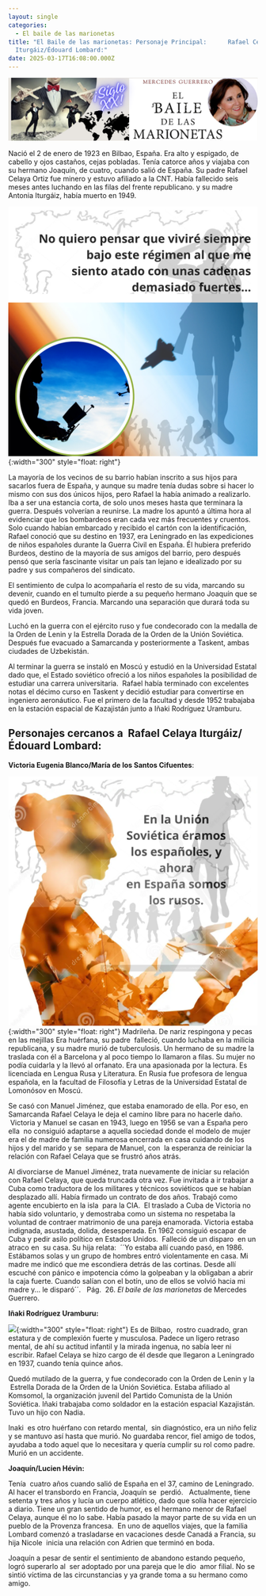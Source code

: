 ```yaml
---
layout: single
categories:
  - El baile de las marionetas
title: "El Baile de las marionetas: Personaje Principal:      Rafael Celaya
  Iturgáiz/Édouard Lombard:"
date: 2025-03-17T16:08:00.000Z
---
```

![](/assets/img/banner.png "El  baile de las marionetas de   Mercedes  Guerrero ")

Nació el 2 de enero de 1923 en Bilbao, España. Era alto y espigado, de cabello y ojos castaños, cejas pobladas. Tenía catorce años y viajaba con su hermano Joaquín, de cuatro, cuando salió de España. Su padre Rafael Celaya Ortiz fue minero y estuvo afiliado a la CNT. Había fallecido seis meses antes luchando en las filas del frente republicano. y su madre Antonia Iturgáiz, había muerto en 1949.

![](/assets/img/rafael.png){:width="300" style="float: right"} 

La mayoría de los vecinos de su barrio habían inscrito a sus hijos para sacarlos 
fuera de España, y aunque su madre tenía dudas sobre si hacer lo mismo con sus
dos únicos hijos, pero Rafael la había animado a realizarlo. Iba a ser una
estancia corta, de solo unos meses hasta que terminara la guerra. Después
volverían a reunirse. La madre los apuntó a última hora al evidenciar que los
bombardeos eran cada vez más frecuentes y cruentos. Solo cuando habían
embarcado y recibido el cartón con la identificación, Rafael conoció que su destino
en 1937, era Leningrado en las expediciones de niños españoles durante la
Guerra Civil en España. Él hubiera preferido Burdeos, destino de la mayoría de
sus amigos del barrio, pero después pensó que sería fascinante visitar un país
tan lejano e idealizado por su padre y sus compañeros del sindicato.

El sentimiento de culpa lo acompañaría el resto de su vida, marcando su devenir, cuando en el tumulto pierde a su pequeño hermano Joaquín que se quedó en Burdeos, Francia. Marcando una separación que durará toda su vida joven. 

Luchó en la guerra con el ejército ruso y fue condecorado con la medalla de la Orden de Lenin y la Estrella Dorada de la Orden de la Unión Soviética.  Después fue evacuado a Samarcanda y posteriormente a Taskent, ambas ciudades de Uzbekistán.

Al terminar la guerra se instaló en Moscú y estudió en la Universidad Estatal dado que, el Estado soviético ofreció a los niños españoles la posibilidad de estudiar una carrera
universitaria.  Rafael había terminado con excelentes notas el décimo curso en Taskent y decidió estudiar para convertirse en ingeniero aeronáutico. Fue el primero de la facultad y desde 1952 trabajaba en la estación espacial de Kazajistán junto a Iñaki Rodríguez Uramburu.

## **Personajes cercanos a  Rafael Celaya Iturgáiz/Édouard Lombard:**

**Victoria Eugenia Blanco/María de los Santos Cifuentes**:

![](/assets/img/victoria.png){:width="300" style="float: right"} 
Madrileña. De nariz respingona y pecas en las mejillas Era huérfana, su padre  falleció, cuando luchaba en la milicia republicana, y su madre murió de tuberculosis. Un hermano de su madre la traslada con él a Barcelona y al poco tiempo lo llamaron a filas. Su mujer no podía cuidarla y la llevó al orfanato. Era una apasionada por la lectura. Es  licenciada en Lengua Rusa y Literatura. En Rusia fue profesora de lengua española, en la facultad de Filosofía y Letras de la Universidad Estatal de Lomonósov en Moscú.

Se casó con Manuel Jiménez, que estaba enamorado de ella. Por eso, en Samarcanda Rafael Celaya le deja el camino libre para no hacerle daño.  Victoria y Manuel se casan en 1943, luego en 1956 se van a España pero ella  no consiguió adaptarse a aquella sociedad donde el modelo de mujer era el de madre de familia numerosa encerrada en casa cuidando de los hijos y del marido y se  separa de Manuel, con  la esperanza de reiniciar la relación con Rafael Celaya que se frustró años atrás.

Al divorciarse de Manuel Jiménez, trata nuevamente de iniciar su relación con Rafael Celaya, que queda truncada otra vez. Fue invitada a ir trabajar a Cuba como traductora de los militares y técnicos soviéticos que se habían desplazado allí. Había firmado un
contrato de dos años. Trabajó como agente encubierto en la isla  para la CIA.  El traslado a Cuba de Victoria no había sido voluntario, y demostraba como un sistema no respetaba la voluntad de contraer matrimonio de una pareja enamorada. Victoria estaba
indignada, asustada, dolida, desesperada. En 1962 consiguió escapar de Cuba y
pedir asilo político en Estados Unidos.  Falleció de un disparo  en un
atraco en  su casa. Su hija relata:  ´´Yo estaba allí cuando pasó, en 1986. Estábamos solas
y un grupo de hombres entró violentamente en casa. Mi madre me indicó que me
escondiera detrás de las cortinas. Desde allí escuché con pánico e impotencia
cómo la golpeaban y la obligaban a abrir la caja fuerte. Cuando salían con el
botín, uno de ellos se volvió hacia mi madre y… le disparó´´.   Pág.  26.
*El baile de las marionetas* de Mercedes Guerrero.

**Iñaki Rodríguez Uramburu:**  

![](/assets/img/iñaki.png){:width="300" style="float: right"}
Es de Bilbao,  rostro cuadrado, gran estatura y de complexión fuerte y musculosa. Padece un ligero retraso mental, de ahí su actitud infantil y la mirada ingenua, no sabía leer ni escribir. Rafael Celaya se hizo cargo de él desde que llegaron a Leningrado en 1937, cuando tenía quince años. 

Quedó mutilado de la guerra, y fue condecorado con la Orden de Lenin y la  Estrella Dorada de la Orden de la Unión Soviética. Estaba afiliado al Komsomol, la organización juvenil del Partido Comunista de la Unión Soviética. Iñaki trabajaba como soldador en la estación espacial Kazajistán.  Tuvo un hijo con Nadia. 

Inaki  es otro huérfano con retardo mental,  sin diagnóstico, era un niño feliz y se
mantuvo así hasta que murió. No guardaba rencor, fiel amigo de todos, ayudaba a
todo aquel que lo necesitara y quería cumplir su rol como padre.  Murió en un accidente. 

**Joaquín/Lucien Hévin:**      

Tenía  cuatro años cuando salió de España en el 37, camino de Leningrado. Al hacer el
transbordo en Francia, Joaquín se  perdió.   Actualmente, tiene setenta y tres años y
lucía un cuerpo atlético, dado que solía hacer ejercicio a diario. Tiene un gran sentido de humor, es el hermano menor de Rafael Celaya, aunque él no lo sabe. Había pasado la mayor parte de su vida en un pueblo de la Provenza francesa.  En uno de aquellos viajes, que la familia Lombard comenzó a trasladarse en vacaciones desde Canadá a Francia, su hija Nicole  inicia una relación con Adrien que terminó en boda.

Joaquín a pesar de sentir el sentimiento de abandono estando pequeño, logró superarlo al  ser adoptado por una pareja que le dio  amor filial. No se sintió víctima de las circunstancias y ya grande toma a su hermano como amigo.
